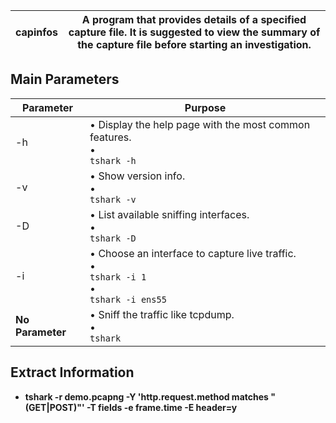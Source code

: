 
| **capinfos** | A program that provides details of a specified capture file. It is suggested to view the summary of the capture file before starting an investigation. |
| ------------ | ------------------------------------------------------------------------------------------------------------------------------------------------------ |

## Main Parameters

| **Parameter**    | **Purpose**                                                                                            |
| ---------------- | ------------------------------------------------------------------------------------------------------ |
| -h               | • Display the help page with the most common features.  <br>•  <br>`tshark -h`                         |
| -v               | • Show version info.  <br>•  <br>`tshark -v`                                                           |
| -D               | • List available sniffing interfaces.  <br>•  <br>`tshark -D`                                          |
| -i               | • Choose an interface to capture live traffic.  <br>•  <br>`tshark -i 1`  <br>•  <br>`tshark -i ens55` |
| **No Parameter** | • Sniff the traffic like tcpdump.  <br>•  <br>`tshark`                                                 |

## Extract Information

- **tshark -r demo.pcapng -Y 'http.request.method matches "(GET|POST)"' -T fields -e frame.time -E header=y**